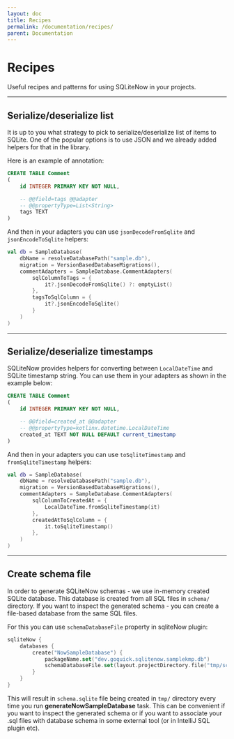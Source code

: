 ```yaml
---
layout: doc
title: Recipes
permalink: /documentation/recipes/
parent: Documentation
---
```


# Recipes

Useful recipes and patterns for using SQLiteNow in your projects.


---
## Serialize/deserialize list

It is up to you what strategy to pick to serialize/deserialize list of items to SQLite.
One of the popular options is to use JSON and we already added helpers for that in the library.

Here is an example of annotation:

```sql
CREATE TABLE Comment
(
    id INTEGER PRIMARY KEY NOT NULL,

    -- @@field=tags @@adapter
    -- @@propertyType=List<String>
    tags TEXT
)
```

And then in your adapters you can use `jsonDecodeFromSqlite` and `jsonEncodeToSqlite` helpers:

```kotlin
val db = SampleDatabase(
    dbName = resolveDatabasePath("sample.db"),
    migration = VersionBasedDatabaseMigrations(),
    commentAdapters = SampleDatabase.CommentAdapters(
        sqlColumnToTags = {
            it?.jsonDecodeFromSqlite() ?: emptyList()
        },
        tagsToSqlColumn = {
            it?.jsonEncodeToSqlite()
        }
    )
)
```

---
## Serialize/deserialize timestamps

SQLiteNow provides helpers for converting between `LocalDateTime` and SQLite timestamp string.
You can use them in your adapters as shown in the example below:

```sql
CREATE TABLE Comment
(
    id INTEGER PRIMARY KEY NOT NULL,

    -- @@field=created_at @@adapter
    -- @@propertyType=kotlinx.datetime.LocalDateTime
    created_at TEXT NOT NULL DEFAULT current_timestamp
)
```

And then in your adapters you can use `toSqliteTimestamp` and `fromSqliteTimestamp` helpers:

```kotlin
val db = SampleDatabase(
    dbName = resolveDatabasePath("sample.db"),
    migration = VersionBasedDatabaseMigrations(),
    commentAdapters = SampleDatabase.CommentAdapters(
        sqlColumnToCreatedAt = {
            LocalDateTime.fromSqliteTimestamp(it)
        },
        createdAtToSqlColumn = {
            it.toSqliteTimestamp()
        },
    )
)
```

---
## Create schema file

In order to generate SQLiteNow schemas - we use in-memory created SQLite database.
This database is created from all SQL files in `schema/` directory.
If you want to inspect the generated schema - you can create a file-based database from the same SQL files.

For this you can use `schemaDatabaseFile` property in sqliteNow plugin:

```kotlin
sqliteNow {
    databases {
        create("NowSampleDatabase") {
            packageName.set("dev.goquick.sqlitenow.samplekmp.db")
            schemaDatabaseFile.set(layout.projectDirectory.file("tmp/schema.sqlite"))
        }
    }
}
```

This will result in `schema.sqlite` file being created in `tmp/` directory every time you run
**generateNowSampleDatabase** task. This can be convenient if you want to inspect the generated schema
or if you want to associate your .sql files with database schema in some external tool (or in IntelliJ
SQL plugin etc).

